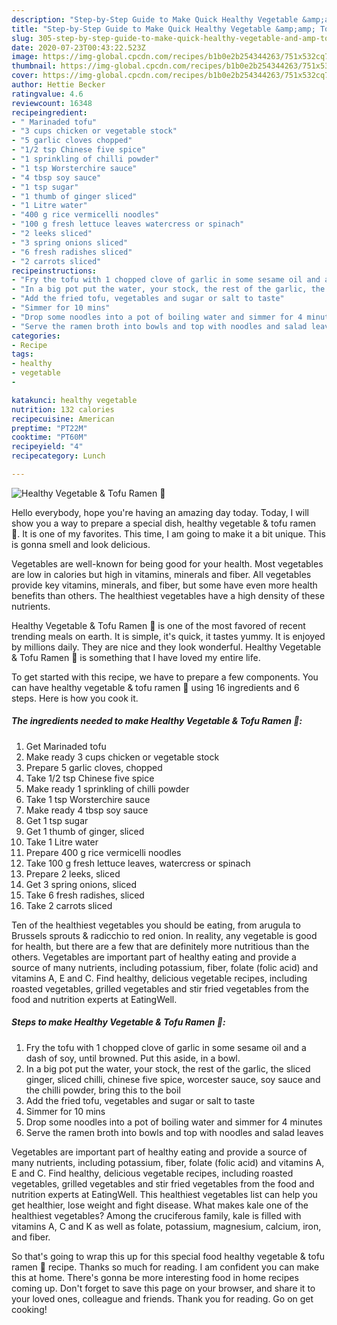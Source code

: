 ```yaml
---
description: "Step-by-Step Guide to Make Quick Healthy Vegetable &amp;amp; Tofu Ramen 🍜"
title: "Step-by-Step Guide to Make Quick Healthy Vegetable &amp;amp; Tofu Ramen 🍜"
slug: 305-step-by-step-guide-to-make-quick-healthy-vegetable-and-amp-tofu-ramen
date: 2020-07-23T00:43:22.523Z
image: https://img-global.cpcdn.com/recipes/b1b0e2b254344263/751x532cq70/healthy-vegetable-tofu-ramen-🍜-recipe-main-photo.jpg
thumbnail: https://img-global.cpcdn.com/recipes/b1b0e2b254344263/751x532cq70/healthy-vegetable-tofu-ramen-🍜-recipe-main-photo.jpg
cover: https://img-global.cpcdn.com/recipes/b1b0e2b254344263/751x532cq70/healthy-vegetable-tofu-ramen-🍜-recipe-main-photo.jpg
author: Hettie Becker
ratingvalue: 4.6
reviewcount: 16348
recipeingredient:
- " Marinaded tofu"
- "3 cups chicken or vegetable stock"
- "5 garlic cloves chopped"
- "1/2 tsp Chinese five spice"
- "1 sprinkling of chilli powder"
- "1 tsp Worsterchire sauce"
- "4 tbsp soy sauce"
- "1 tsp sugar"
- "1 thumb of ginger sliced"
- "1 Litre water"
- "400 g rice vermicelli noodles"
- "100 g fresh lettuce leaves watercress or spinach"
- "2 leeks sliced"
- "3 spring onions sliced"
- "6 fresh radishes sliced"
- "2 carrots sliced"
recipeinstructions:
- "Fry the tofu with 1 chopped clove of garlic in some sesame oil and a dash of soy, until browned. Put this aside, in a bowl."
- "In a big pot put the water, your stock, the rest of the garlic, the sliced ginger, sliced chilli, chinese five spice, worcester sauce, soy sauce and the chilli powder, bring this to the boil"
- "Add the fried tofu, vegetables and sugar or salt to taste"
- "Simmer for 10 mins"
- "Drop some noodles into a pot of boiling water and simmer for 4 minutes"
- "Serve the ramen broth into bowls and top with noodles and salad leaves"
categories:
- Recipe
tags:
- healthy
- vegetable
- 

katakunci: healthy vegetable  
nutrition: 132 calories
recipecuisine: American
preptime: "PT22M"
cooktime: "PT60M"
recipeyield: "4"
recipecategory: Lunch

---
```



![Healthy Vegetable &amp; Tofu Ramen 🍜](https://img-global.cpcdn.com/recipes/b1b0e2b254344263/751x532cq70/healthy-vegetable-tofu-ramen-🍜-recipe-main-photo.jpg)

Hello everybody, hope you're having an amazing day today. Today, I will show you a way to prepare a special dish, healthy vegetable &amp; tofu ramen 🍜. It is one of my favorites. This time, I am going to make it a bit unique. This is gonna smell and look delicious.

Vegetables are well-known for being good for your health. Most vegetables are low in calories but high in vitamins, minerals and fiber. All vegetables provide key vitamins, minerals, and fiber, but some have even more health benefits than others. The healthiest vegetables have a high density of these nutrients.

Healthy Vegetable &amp; Tofu Ramen 🍜 is one of the most favored of recent trending meals on earth. It is simple, it's quick, it tastes yummy. It is enjoyed by millions daily. They are nice and they look wonderful. Healthy Vegetable &amp; Tofu Ramen 🍜 is something that I have loved my entire life.


To get started with this recipe, we have to prepare a few components. You can have healthy vegetable &amp; tofu ramen 🍜 using 16 ingredients and 6 steps. Here is how you cook it.

<!--inarticleads1-->

##### The ingredients needed to make Healthy Vegetable &amp; Tofu Ramen 🍜:

1. Get  Marinaded tofu
1. Make ready 3 cups chicken or vegetable stock
1. Prepare 5 garlic cloves, chopped
1. Take 1/2 tsp Chinese five spice
1. Make ready 1 sprinkling of chilli powder
1. Take 1 tsp Worsterchire sauce
1. Make ready 4 tbsp soy sauce
1. Get 1 tsp sugar
1. Get 1 thumb of ginger, sliced
1. Take 1 Litre water
1. Prepare 400 g rice vermicelli noodles
1. Take 100 g fresh lettuce leaves, watercress or spinach
1. Prepare 2 leeks, sliced
1. Get 3 spring onions, sliced
1. Take 6 fresh radishes, sliced
1. Take 2 carrots sliced


Ten of the healthiest vegetables you should be eating, from arugula to Brussels sprouts &amp; radicchio to red onion. In reality, any vegetable is good for health, but there are a few that are definitely more nutritious than the others. Vegetables are important part of healthy eating and provide a source of many nutrients, including potassium, fiber, folate (folic acid) and vitamins A, E and C. Find healthy, delicious vegetable recipes, including roasted vegetables, grilled vegetables and stir fried vegetables from the food and nutrition experts at EatingWell. 

<!--inarticleads2-->

##### Steps to make Healthy Vegetable &amp; Tofu Ramen 🍜:

1. Fry the tofu with 1 chopped clove of garlic in some sesame oil and a dash of soy, until browned. Put this aside, in a bowl.
1. In a big pot put the water, your stock, the rest of the garlic, the sliced ginger, sliced chilli, chinese five spice, worcester sauce, soy sauce and the chilli powder, bring this to the boil
1. Add the fried tofu, vegetables and sugar or salt to taste
1. Simmer for 10 mins
1. Drop some noodles into a pot of boiling water and simmer for 4 minutes
1. Serve the ramen broth into bowls and top with noodles and salad leaves


Vegetables are important part of healthy eating and provide a source of many nutrients, including potassium, fiber, folate (folic acid) and vitamins A, E and C. Find healthy, delicious vegetable recipes, including roasted vegetables, grilled vegetables and stir fried vegetables from the food and nutrition experts at EatingWell. This healthiest vegetables list can help you get healthier, lose weight and fight disease. What makes kale one of the healthiest vegetables? Among the cruciferous family, kale is filled with vitamins A, C and K as well as folate, potassium, magnesium, calcium, iron, and fiber. 

So that's going to wrap this up for this special food healthy vegetable &amp; tofu ramen 🍜 recipe. Thanks so much for reading. I am confident you can make this at home. There's gonna be more interesting food in home recipes coming up. Don't forget to save this page on your browser, and share it to your loved ones, colleague and friends. Thank you for reading. Go on get cooking!

